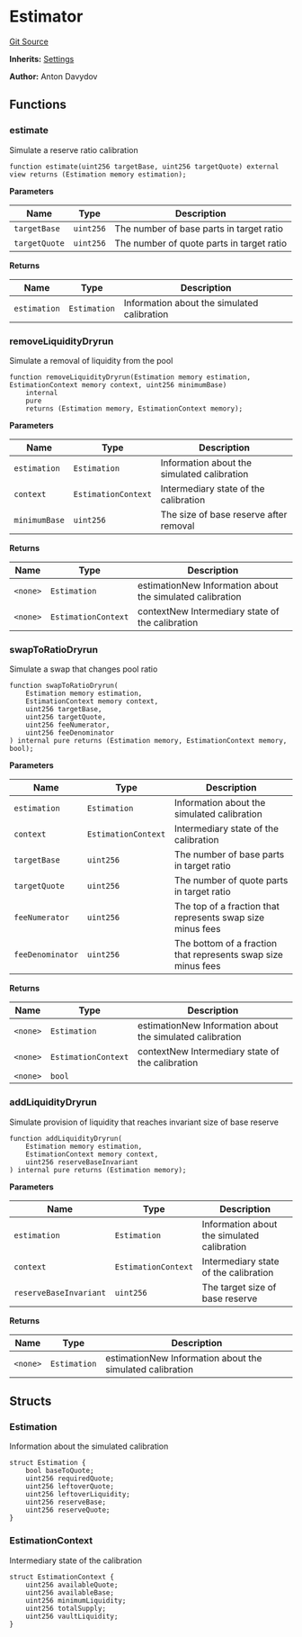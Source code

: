 # Estimator
[Git Source](https://github.com/fetsorn/calibrator/blob/0894a0d3a5b73c958dafd617d3c524ce6baed179/contracts/Estimator.sol)

**Inherits:**
[Settings](/contracts/Settings.sol/contract.Settings.md)

**Author:**
Anton Davydov


## Functions
### estimate

Simulate a reserve ratio calibration


```solidity
function estimate(uint256 targetBase, uint256 targetQuote) external view returns (Estimation memory estimation);
```
**Parameters**

|Name|Type|Description|
|----|----|-----------|
|`targetBase`|`uint256`|The number of base parts in target ratio|
|`targetQuote`|`uint256`|The number of quote parts in target ratio|

**Returns**

|Name|Type|Description|
|----|----|-----------|
|`estimation`|`Estimation`|Information about the simulated calibration|


### removeLiquidityDryrun

Simulate a removal of liquidity from the pool


```solidity
function removeLiquidityDryrun(Estimation memory estimation, EstimationContext memory context, uint256 minimumBase)
    internal
    pure
    returns (Estimation memory, EstimationContext memory);
```
**Parameters**

|Name|Type|Description|
|----|----|-----------|
|`estimation`|`Estimation`|Information about the simulated calibration|
|`context`|`EstimationContext`|Intermediary state of the calibration|
|`minimumBase`|`uint256`|The size of base reserve after removal|

**Returns**

|Name|Type|Description|
|----|----|-----------|
|`<none>`|`Estimation`|estimationNew Information about the simulated calibration|
|`<none>`|`EstimationContext`|contextNew Intermediary state of the calibration|


### swapToRatioDryrun

Simulate a swap that changes pool ratio


```solidity
function swapToRatioDryrun(
    Estimation memory estimation,
    EstimationContext memory context,
    uint256 targetBase,
    uint256 targetQuote,
    uint256 feeNumerator,
    uint256 feeDenominator
) internal pure returns (Estimation memory, EstimationContext memory, bool);
```
**Parameters**

|Name|Type|Description|
|----|----|-----------|
|`estimation`|`Estimation`|Information about the simulated calibration|
|`context`|`EstimationContext`|Intermediary state of the calibration|
|`targetBase`|`uint256`|The number of base parts in target ratio|
|`targetQuote`|`uint256`|The number of quote parts in target ratio|
|`feeNumerator`|`uint256`|The top of a fraction that represents swap size minus fees|
|`feeDenominator`|`uint256`|The bottom of a fraction that represents swap size minus fees|

**Returns**

|Name|Type|Description|
|----|----|-----------|
|`<none>`|`Estimation`|estimationNew Information about the simulated calibration|
|`<none>`|`EstimationContext`|contextNew Intermediary state of the calibration|
|`<none>`|`bool`||


### addLiquidityDryrun

Simulate provision of liquidity that reaches invariant size of base reserve


```solidity
function addLiquidityDryrun(
    Estimation memory estimation,
    EstimationContext memory context,
    uint256 reserveBaseInvariant
) internal pure returns (Estimation memory);
```
**Parameters**

|Name|Type|Description|
|----|----|-----------|
|`estimation`|`Estimation`|Information about the simulated calibration|
|`context`|`EstimationContext`|Intermediary state of the calibration|
|`reserveBaseInvariant`|`uint256`|The target size of base reserve|

**Returns**

|Name|Type|Description|
|----|----|-----------|
|`<none>`|`Estimation`|estimationNew Information about the simulated calibration|


## Structs
### Estimation
Information about the simulated calibration


```solidity
struct Estimation {
    bool baseToQuote;
    uint256 requiredQuote;
    uint256 leftoverQuote;
    uint256 leftoverLiquidity;
    uint256 reserveBase;
    uint256 reserveQuote;
}
```

### EstimationContext
Intermediary state of the calibration


```solidity
struct EstimationContext {
    uint256 availableQuote;
    uint256 availableBase;
    uint256 minimumLiquidity;
    uint256 totalSupply;
    uint256 vaultLiquidity;
}
```

